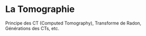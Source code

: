 # La Tomographie

Principe des CT (Computed Tomography), Transforme de Radon, Générations des CTs, etc.

